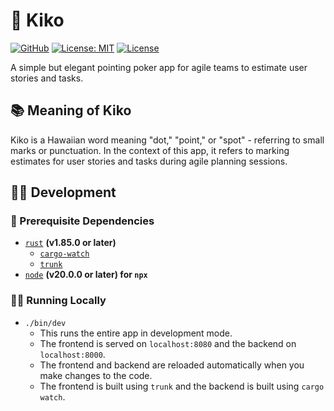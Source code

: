 # 🫵 Kiko

[![GitHub](https://img.shields.io/badge/github-kiko-8da0cb?logo=GitHub)](https://github.com/SeedyROM/kiko)
[![License: MIT](https://img.shields.io/badge/license-MIT-yellow.svg)](https://opensource.org/licenses/MIT)
[![License](https://img.shields.io/badge/license-Apache_2.0-blue.svg)](https://opensource.org/licenses/Apache-2.0)

<!-- [![Tests](https://github.com/SeedyROM/kiko/actions/workflows/rust.yml/badge.svg)](https://github.com/SeedyROM/kiko/actions) -->

A simple but elegant pointing poker app for agile teams
to estimate user stories and tasks.

## 📚 Meaning of Kiko
Kiko is a Hawaiian word meaning "dot," "point," or "spot" - referring to small marks or punctuation. In the context of this app, it refers to marking estimates for user stories and tasks during agile planning sessions.

## 👨‍💻 Development

### 📓 Prerequisite Dependencies
- [`rust`](https://www.rust-lang.org/tools/install) **(v1.85.0 or later)**
    - [`cargo-watch`](https://crates.io/crates/cargo-watch)
    - [`trunk`](https://crates.io/crates/trunk)
- [`node`](https://nodejs.org/en/download/) **(v20.0.0 or later) for `npx`**

### 🏃‍♂️ Running Locally

- `./bin/dev`
   - This runs the entire app in development mode.
   - The frontend is served on `localhost:8080` and the backend on `localhost:8000`.
   - The frontend and backend are reloaded automatically when you make changes to the code.
   - The frontend is built using `trunk` and the backend is built using `cargo watch`.
